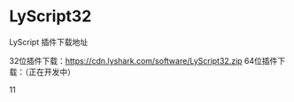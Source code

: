 # LyScript32


LyScript 插件下载地址

32位插件下载：https://cdn.lyshark.com/software/LyScript32.zip
64位插件下载：（正在开发中）
























11
